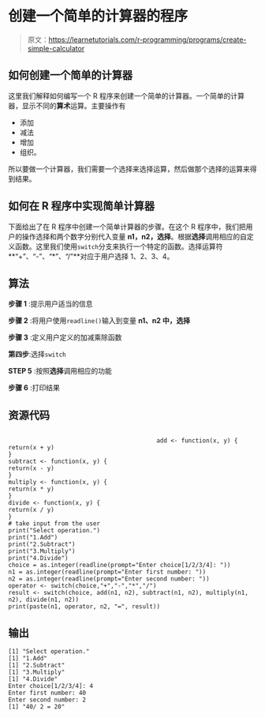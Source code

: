 # 创建一个简单的计算器的程序

> 原文：<https://learnetutorials.com/r-programming/programs/create-simple-calculator>

## 如何创建一个简单的计算器

这里我们解释如何编写一个 R 程序来创建一个简单的计算器。一个简单的计算器，显示不同的**算术**运算。主要操作有

*   添加
*   减法
*   增加
*   组织。

所以要做一个计算器，我们需要一个选择来选择运算，然后做那个选择的运算来得到结果。

## 如何在 R 程序中实现简单计算器

下面给出了在 R 程序中创建一个简单计算器的步骤。在这个 R 程序中，我们把用户的操作选择和两个数字分别代入变量 **n1，n2，选择**。根据**选择**调用相应的自定义函数。这里我们使用`switch`分支来执行一个特定的函数。选择运算符**“+”、“-”、“*”、“/”**对应于用户选择 1、2、3、4。

## 算法

**步骤 1** :提示用户适当的信息

**步骤 2** :将用户使用`readline()`输入到变量 **n1、n2 中，选择**

**步骤 3** :定义用户定义的加减乘除函数

**第四步**:选择`switch`

**STEP 5** :按照**选择**调用相应的功能

**步骤 6** :打印结果

## 资源代码

```

                                          add <- function(x, y) {
return(x + y)
}
subtract <- function(x, y) {
return(x - y)
}
multiply <- function(x, y) {
return(x * y)
}
divide <- function(x, y) {
return(x / y)
}
# take input from the user
print("Select operation.")
print("1.Add")
print("2.Subtract")
print("3.Multiply")
print("4.Divide")
choice = as.integer(readline(prompt="Enter choice[1/2/3/4]: "))
n1 = as.integer(readline(prompt="Enter first number: "))
n2 = as.integer(readline(prompt="Enter second number: "))
operator <- switch(choice,"+","-","*","/")
result <- switch(choice, add(n1, n2), subtract(n1, n2), multiply(n1, n2), divide(n1, n2))
print(paste(n1, operator, n2, "=", result))

```

## 输出

```
[1] "Select operation."
[1] "1.Add"
[1] "2.Subtract"
[1] "3.Multiply"
[1] "4.Divide"
Enter choice[1/2/3/4]: 4
Enter first number: 40
Enter second number: 2
[1] "40/ 2 = 20"
```